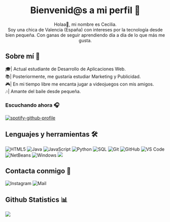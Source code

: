<h1 align= "center"><b>Bienvenid@s a mi perfil 🦋 </b></h1>

<p align="center">
Holaa🤗, mi nombre es Cecilia. <br> Soy una chica de Valencia (España) con intereses por la tecnología desde bien pequeña. Con ganas de seguir aprendiendo día a día de lo que más me gusta. 
</p>


## Sobre mí :white_heart:

🎓| Actual estudiante de Desarrollo de Aplicaciones Web. <br>
📚| Posteriormente, me gustaría estudiar Marketing y Publicidad. <br>
🎮| En mi tiempo libre me encanta jugar a videojuegos con mis amigos. <br>
🎶| Amante del baile desde pequeña. <br>

### Escuchando ahora 🎧

[![spotify-github-profile](https://spotify-github-profile.vercel.app/api/view?uid=31r34t6bg2pibdjr3v4xs3tlipcq&cover_image=true&theme=default&show_offline=true&background_color=f3d3e7&interchange=false&bar_color=a81f8a&bar_color_cover=false)](https://spotify-github-profile.vercel.app/api/view?uid=31r34t6bg2pibdjr3v4xs3tlipcq&redirect=true)

## Lenguajes y herramientas 🛠
![HTML5](https://img.shields.io/badge/-HTML5-%23E44D27?style=flat&logo=html5&logoColor=ffffff)
![Java](http://img.shields.io/badge/-Java-007396?style=flat&logo=java&logoColor=ffffff)
![JavaScript](https://img.shields.io/badge/-JavaScript-%23F7DF1C?style=flat&logo=javascript&logoColor=000000&labelColor=%23F7DF1C&color=%23FFCE5A)
![Python](https://img.shields.io/badge/-Python-95b6fc?style=flat&logo=python)
![SQL](https://img.shields.io/badge/-SQL-07183d?style=flat&logo=postgresql)
![Git](https://img.shields.io/badge/-Git-%23F05032?style=flat&logo=git&logoColor=%23ffffff)
![GitHub](https://img.shields.io/badge/-GitHub-000000?style=flat&logo=github)
![VS Code](http://img.shields.io/badge/-VS%20Code-007ACC?style=flat-square&logo=visual-studio-code&logoColor=ffffff)
![NetBeans](https://img.shields.io/badge/-NetBeans-23F05032?style=flat&logo=netbeans)
![Windows](http://img.shields.io/badge/-Windows-0078D6?style=flat&logo=windows&logoColor=ffffff)
<img src="https://img.shields.io/badge/ubuntu-%23F05032.svg?&style=flat&logo=ubuntu&logoColor=white">

## Contacta conmigo 📩
![Instagram](https://img.shields.io/badge/-@ceciliacortess-f73e5d?style=flat&logo=instagram&logoColor=white&link=https://instagram.com/ceciliacortess?igshid=YmMyMTA2M2Y=)
![Mail](https://img.shields.io/badge/-ceciliacortesvelert@gmail.com-000000?style=flat&logo=gmail&logoColor=red&link=mailto:ceciliacortesvelert@gmail.com)

## Github Statistics 📊
<div><a href=""><img align="center" src="https://github-readme-stats.vercel.app/api?username=ceciliacortess&show_icons=true&title_color=610D4D&icon_color=C949DC&text_color=440A5C&&bg_color=F3D3E7" /></a></div>



